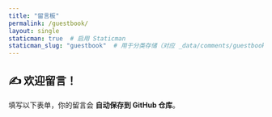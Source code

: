 ```yaml
---
title: "留言板"
permalink: /guestbook/
layout: single
staticman: true  # 启用 Staticman
staticman_slug: "guestbook"  # 用于分类存储（对应 _data/comments/guestbook/）
---
```


## ✍️ 欢迎留言！
填写以下表单，你的留言会 **自动保存到 GitHub 仓库**。


